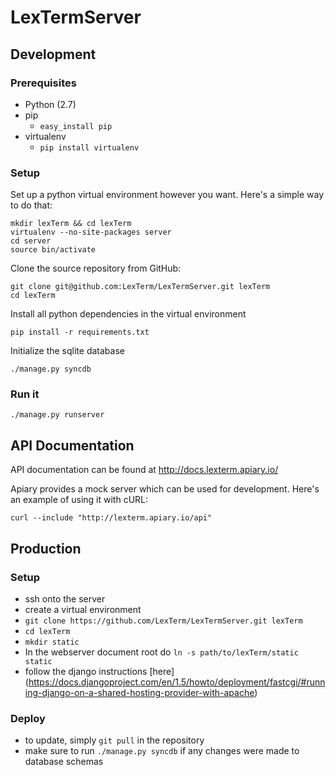LexTermServer
=============

Development
-----------

### Prerequisites ###
* Python (2.7)
* pip
  * `easy_install pip`
* virtualenv
  * `pip install virtualenv`

### Setup ###

Set up a python virtual environment however you want. Here's a simple way to do that:

    mkdir lexTerm && cd lexTerm
    virtualenv --no-site-packages server 
    cd server
    source bin/activate

Clone the source repository from GitHub:

    git clone git@github.com:LexTerm/LexTermServer.git lexTerm
    cd lexTerm

Install all python dependencies in the virtual environment

    pip install -r requirements.txt

Initialize the sqlite database

    ./manage.py syncdb

### Run it ###

    ./manage.py runserver

API Documentation
-----------------

API documentation can be found at http://docs.lexterm.apiary.io/

Apiary provides a mock server which can be used for development. Here's an example of using it with
cURL:

    curl --include "http://lexterm.apiary.io/api"

Production
----------

### Setup ###
* ssh onto the server
* create a virtual environment
* `git clone https://github.com/LexTerm/LexTermServer.git lexTerm`
* `cd lexTerm`
* `mkdir static`
* In the webserver document root do `ln -s path/to/lexTerm/static static`
* follow the django instructions [here]
  (https://docs.djangoproject.com/en/1.5/howto/deployment/fastcgi/#running-django-on-a-shared-hosting-provider-with-apache)

### Deploy ###
* to update, simply `git pull` in the repository
* make sure to run `./manage.py syncdb` if any changes were made to database schemas

